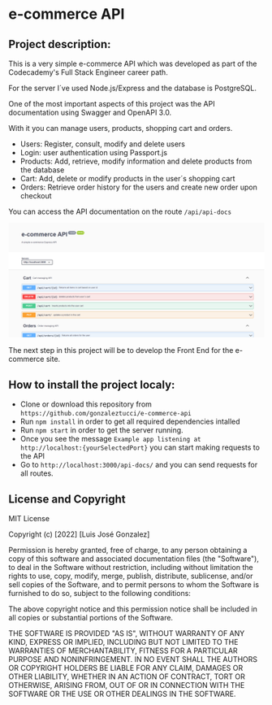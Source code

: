 # e-commerce API

## Project description:

This is a very simple e-commerce API which was developed as part of the Codecademy's Full Stack Engineer career path.

For the server I´ve used Node.js/Express and the database is PostgreSQL.

One of the most important aspects of this project was the API documentation using Swagger and OpenAPI 3.0.

With it you can manage users, products, shopping cart and orders.
 - Users: Register, consult, modify and delete users
 - Login: user authentication using Passport.js
 - Products: Add, retrieve, modify information and delete products from the database
 - Cart: Add, delete or modify products in the user´s shopping cart
 - Orders: Retrieve order history for the users and create new order upon checkout

 You can access the API documentation on the route `/api/api-docs`

 ![API Documentation](./resources/e-commerce-API.png)


The next step in this project will be to develop the Front End for the e-commerce site.

## How to install the project localy:

- Clone or download this repository from `https://github.com/gonzaleztucci/e-commerce-api`
- Run `npm install` in order to get all required dependencies intalled
- Run `npm start` in order to get the server running.
- Once you see the message `Example app listening at http://localhost:{yourSelectedPort}` you can start making requests to the API
- Go to `http://localhost:3000/api-docs/` and you can send requests for all routes.

## License and Copyright

MIT License

Copyright (c) [2022] [Luis José Gonzalez]

Permission is hereby granted, free of charge, to any person obtaining a copy
of this software and associated documentation files (the "Software"), to deal
in the Software without restriction, including without limitation the rights
to use, copy, modify, merge, publish, distribute, sublicense, and/or sell
copies of the Software, and to permit persons to whom the Software is
furnished to do so, subject to the following conditions:

The above copyright notice and this permission notice shall be included in all
copies or substantial portions of the Software.

THE SOFTWARE IS PROVIDED "AS IS", WITHOUT WARRANTY OF ANY KIND, EXPRESS OR
IMPLIED, INCLUDING BUT NOT LIMITED TO THE WARRANTIES OF MERCHANTABILITY,
FITNESS FOR A PARTICULAR PURPOSE AND NONINFRINGEMENT. IN NO EVENT SHALL THE
AUTHORS OR COPYRIGHT HOLDERS BE LIABLE FOR ANY CLAIM, DAMAGES OR OTHER
LIABILITY, WHETHER IN AN ACTION OF CONTRACT, TORT OR OTHERWISE, ARISING FROM,
OUT OF OR IN CONNECTION WITH THE SOFTWARE OR THE USE OR OTHER DEALINGS IN THE
SOFTWARE.
